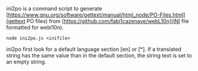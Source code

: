 
ini2po is a command script to generate [https://www.gnu.org/software/gettext/manual/html_node/PO-Files.html](gettext PO files) from [https://github.com/fabi1cazenave/webL10n](INI file formatted for webl10n).

	node ini2po.js <inifile>

ini2po first look for a default language section [en] or [*]. If a translated string has the same value than in the default section, the string text is set to an empty string.

